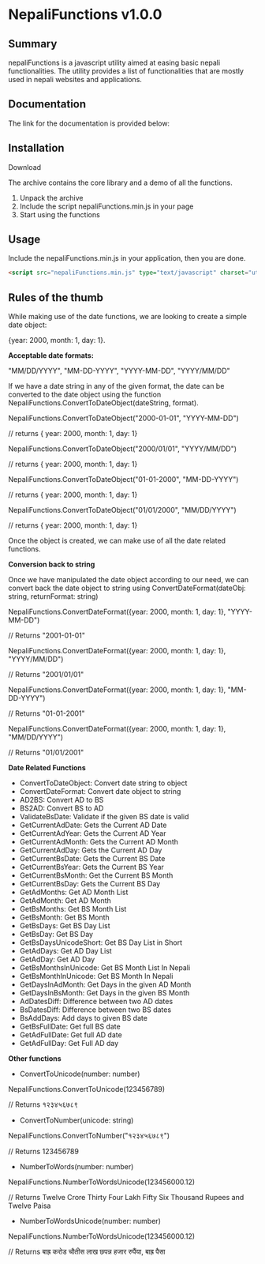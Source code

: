 NepaliFunctions v1.0.0
======================

Summary
-------

nepaliFunctions is a javascript utility aimed at easing basic nepali functionalities. The utility provides a list of functionalities that are mostly used in nepali websites and applications.

Documentation
-------------

The link for the documentation is provided below:

<link>

Installation
------------

Download <link>

The archive contains the core library and a demo of all the functions.

1.  Unpack the archive
2.  Include the script nepaliFunctions.min.js in your page
3.  Start using the functions

Usage
-----

Include the nepaliFunctions.min.js in your application, then you are done.
```html
<script src="nepaliFunctions.min.js" type="text/javascript" charset="utf-8"></script>
```

Rules of the thumb
------------------

While making use of the date functions, we are looking to create a simple date object: 

{year: 2000, month: 1, day: 1}.

**Acceptable date formats:**

"MM/DD/YYYY", "MM-DD-YYYY", "YYYY-MM-DD", "YYYY/MM/DD"

If we have a date string in any of the given format, the date can be converted to the date object using the function NepaliFunctions.ConvertToDateObject(dateString, format).

NepaliFunctions.ConvertToDateObject("2000-01-01", "YYYY-MM-DD")

// returns { year: 2000, month: 1, day: 1}

NepaliFunctions.ConvertToDateObject("2000/01/01", "YYYY/MM/DD")

// returns { year: 2000, month: 1, day: 1}

NepaliFunctions.ConvertToDateObject("01-01-2000", "MM-DD-YYYY")

// returns { year: 2000, month: 1, day: 1}

NepaliFunctions.ConvertToDateObject("01/01/2000", "MM/DD/YYYY")

// returns { year: 2000, month: 1, day: 1}

Once the object is created, we can make use of all the date related functions.

**Conversion back to string**

Once we have manipulated the date object according to our need, we can convert back the date object to string using ConvertDateFormat(dateObj: string, returnFormat: string)

NepaliFunctions.ConvertDateFormat({year: 2000, month: 1, day: 1}, "YYYY-MM-DD")

// Returns "2001-01-01"

NepaliFunctions.ConvertDateFormat({year: 2000, month: 1, day: 1}, "YYYY/MM/DD")

// Returns "2001/01/01"

NepaliFunctions.ConvertDateFormat({year: 2000, month: 1, day: 1}, "MM-DD-YYYY")

// Returns "01-01-2001"

NepaliFunctions.ConvertDateFormat({year: 2000, month: 1, day: 1}, "MM/DD/YYYY")

// Returns "01/01/2001"

**Date Related Functions**

*   ConvertToDateObject: Convert date string to object
*   ConvertDateFormat: Convert date object to string
*   AD2BS: Convert AD to BS
*   BS2AD: Convert BS to AD
*   ValidateBsDate: Validate if the given BS date is valid
*   GetCurrentAdDate: Gets the Current AD Date
*   GetCurrentAdYear: Gets the Current AD Year
*   GetCurrentAdMonth: Gets the Current AD Month
*   GetCurrentAdDay: Gets the Current AD Day
*   GetCurrentBsDate: Gets the Current BS Date
*   GetCurrentBsYear: Gets the Current BS Year
*   GetCurrentBsMonth: Get the Current BS Month
*   GetCurrentBsDay: Gets the Current BS Day
*   GetAdMonths: Get AD Month List
*   GetAdMonth: Get AD Month
*   GetBsMonths: Get BS Month List
*   GetBsMonth: Get BS Month
*   GetBsDays: Get BS Day List
*   GetBsDay: Get BS Day
*   GetBsDaysUnicodeShort: Get BS Day List in Short
*   GetAdDays: Get AD Day List
*   GetAdDay: Get AD Day
*   GetBsMonthsInUnicode: Get BS Month List In Nepali
*   GetBsMonthInUnicode: Get BS Month In Nepali
*   GetDaysInAdMonth: Get Days in the given AD Month
*   GetDaysInBsMonth: Get Days in the given BS Month
*   AdDatesDiff: Difference between two AD dates
*   BsDatesDiff: Difference between two BS dates
*   BsAddDays: Add days to given BS date
*   GetBsFullDate: Get full BS date
*   GetAdFullDate: Get full AD date
*   GetAdFullDay: Get Full AD day

**Other functions**

*   ConvertToUnicode(number: number)

NepaliFunctions.ConvertToUnicode(123456789)

// Returns १२३४५६७८९

*   ConvertToNumber(unicode: string)

NepaliFunctions.ConvertToNumber("१२३४५६७८९")

// Returns 123456789

*   NumberToWords(number: number)

NepaliFunctions.NumberToWordsUnicode(123456000.12)

// Returns Twelve Crore Thirty Four Lakh Fifty Six Thousand Rupees and Twelve Paisa

*   NumberToWordsUnicode(number: number)

NepaliFunctions.NumberToWordsUnicode(123456000.12)

// Returns बाह्र करोड चौतीस लाख छपन्न हजार रुपैंया, बाह्र पैसा
